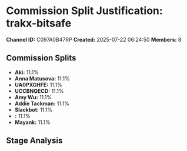# Commission Split Justification: trakx-bitsafe

**Channel ID:** C097A0B47RP
**Created:** 2025-07-22 06:24:50
**Members:** 8

## Commission Splits

- **Aki:** 11.1%
- **Anna Matusova:** 11.1%
- **UA0PXGHFE:** 11.1%
- **UCCBNQECD:** 11.1%
- **Amy Wu:** 11.1%
- **Addie Tackman:** 11.1%
- **Slackbot:** 11.1%
- **:** 11.1%
- **Mayank:** 11.1%

## Stage Analysis


